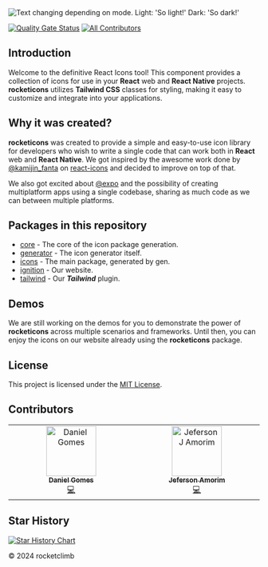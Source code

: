 <picture>
  <source media="(prefers-color-scheme: dark)" srcset="https://raw.githubusercontent.com/rocketclimb/rocketicons/develop/packages/ignition/public/logo-rocketicons-white-nobg-512.png">
  <img alt="Text changing depending on mode. Light: 'So light!' Dark: 'So dark!'" src="https://raw.githubusercontent.com/rocketclimb/rocketicons/develop/packages/ignition/public/logo-rocketicons-black-nobg-512.png">
</picture>

[![Quality Gate Status](https://sonarcloud.io/api/project_badges/measure?project=rocketclimb_rocketicons&metric=alert_status)](https://sonarcloud.io/summary/new_code?id=rocketclimb_rocketicons) [![All Contributors](https://img.shields.io/github/all-contributors/rocketclimb/rocketicons?color=ee8449&style=flat-square)](#contributors)

## Introduction

Welcome to the definitive React Icons tool!
This component provides a collection of icons for use in your **React** web and **React Native** projects.
**rocketicons** utilizes **Tailwind CSS** classes for styling, making it easy to customize and integrate into your applications.

## Why it was created?

**rocketicons** was created to provide a simple and
easy-to-use icon library for developers who wish to write a single code that can
work both in **React** web and **React Native**. We got inspired by the awesome work done by [@kamijin_fanta](https://github.com/kamijin-fanta) on [react-icons](https://github.com/react-icons/react-icons) and decided to improve on top of that.

We also got excited about [@expo](https://github.com/expo) and the possibility of creating multiplatform apps using a single codebase, sharing as much code as we can between multiple platforms.

## Packages in this repository

- [core](https://github.com/rocketclimb/rocketicons/blob/main/packages/core) - The core of the icon package generation.
- [generator](https://github.com/rocketclimb/rocketicons/blob/main/packages/generator) - The icon generator itself.
- [icons](https://github.com/rocketclimb/rocketicons/blob/main/packages/icons) - The main package, generated by gen.
- [ignition](https://github.com/rocketclimb/rocketicons/blob/main/packages/ignition) - Our website.
- [tailwind](https://github.com/rocketclimb/rocketicons/blob/main/packages/tailwind) - Our **_Tailwind_** plugin.

## Demos

We are still working on the demos for you to demonstrate the power of **rocketicons** across multiple scenarios and frameworks. Until then, you can enjoy the icons on our website already using the **rocketicons** package.

## License

This project is licensed under the [MIT License](https://github.com/rocketclimb/rocketicons/blob/develop/LICENSE).

## Contributors

<!-- ALL-CONTRIBUTORS-LIST:START - Do not remove or modify this section -->
<!-- prettier-ignore-start -->
<!-- markdownlint-disable -->
<table>
  <tbody>
    <tr>      
      <td align="center" valign="top" width="14.28%"><a href="https://github.com/anteatergames/ludustack"><img src="https://avatars.githubusercontent.com/u/1039567?v=4?s=100" width="100px;" alt="Daniel Gomes"/><br /><sub><b>Daniel Gomes</b></sub></a><br /><a href="#code-programad" title="Code">💻</a></td>
      <td align="center" valign="top" width="14.28%"><a href="https://github.com/amorimjj"><img src="https://avatars.githubusercontent.com/u/3980851?v=4?s=100" width="100px;" alt="Jeferson J Amorim"/><br /><sub><b>Jeferson Amorim</b></sub></a><br /><a href="#code-amorimjj" title="Code">💻</a></td>
    </tr>
  </tbody>
</table>

<!-- markdownlint-restore -->
<!-- prettier-ignore-end -->

<!-- ALL-CONTRIBUTORS-LIST:END -->

## Star History

<a href="https://star-history.com/#rocketclimb/rocketicons&Timeline">
 <picture>
   <source media="(prefers-color-scheme: dark)" srcset="https://api.star-history.com/svg?repos=rocketclimb/rocketicons&type=Timeline&theme=dark" />
   <source media="(prefers-color-scheme: light)" srcset="https://api.star-history.com/svg?repos=rocketclimb/rocketicons&type=Timeline" />
   <img alt="Star History Chart" src="https://api.star-history.com/svg?repos=rocketclimb/rocketicons&type=Timeline" />
 </picture>
</a>

© 2024 rocketclimb
